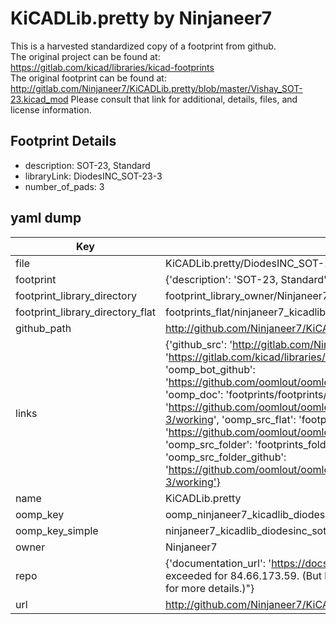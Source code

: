 # KiCADLib.pretty by Ninjaneer7  
This is a harvested standardized copy of a footprint from github.  
The original project can be found at:  
https://gitlab.com/kicad/libraries/kicad-footprints  
The original footprint can be found at:
http://gitlab.com/Ninjaneer7/KiCADLib.pretty/blob/master/Vishay_SOT-23.kicad_mod
Please consult that link for additional, details, files, and license information.  
## Footprint Details
* description: SOT-23, Standard  
* libraryLink: DiodesINC_SOT-23-3  
* number_of_pads: 3  
## yaml dump  
| Key | Value |  
| --- | --- |  
| file | KiCADLib.pretty/DiodesINC_SOT-23-3.kicad_mod |  
| footprint | {'description': 'SOT-23, Standard', 'libraryLink': 'DiodesINC_SOT-23-3', 'number_of_pads': 3} |  
| footprint_library_directory | footprint_library_owner/Ninjaneer7_KiCADLib.pretty |  
| footprint_library_directory_flat | footprints_flat/ninjaneer7_kicadlib_diodesinc_sot_23_3/working |  
| github_path | http://github.com/Ninjaneer7/KiCADLib.pretty/blob/master/DiodesINC_SOT-23-3.kicad_mod |  
| links | {'github_src': 'http://gitlab.com/Ninjaneer7/KiCADLib.pretty/blob/master/Vishay_SOT-23.kicad_mod', 'github_src_repo': 'https://gitlab.com/kicad/libraries/kicad-footprints', 'oomp_bot': 'footprints/ninjaneer7_kicadlib_diodesinc_sot_23_3/working', 'oomp_bot_github': 'https://github.com/oomlout/oomlout_oomp_footprint_bot/tree/main/footprints/ninjaneer7_kicadlib_diodesinc_sot_23_3/working', 'oomp_doc': 'footprints/footprints/Ninjaneer7/KiCADLib/DiodesINC_SOT-23-3/working/', 'oomp_doc_github': 'https://github.com/oomlout/oomlout_oomp_footprint_doc/tree/main/footprints/footprints/Ninjaneer7/KiCADLib/DiodesINC_SOT-23-3/working', 'oomp_src_flat': 'footprints_flat/footprints_flat/ninjaneer7_kicadlib_diodesinc_sot_23_3/working', 'oomp_src_flat_github': 'https://github.com/oomlout/oomlout_oomp_footprint_src/tree/main/footprints_flat/ninjaneer7_kicadlib_diodesinc_sot_23_3/working', 'oomp_src_folder': 'footprints_folder/footprints_folder/Ninjaneer7/KiCADLib/DiodesINC_SOT-23-3/working', 'oomp_src_folder_github': 'https://github.com/oomlout/oomlout_oomp_footprint_src/tree/main/footprints_folder/Ninjaneer7/KiCADLib/DiodesINC_SOT-23-3/working'} |  
| name | KiCADLib.pretty |  
| oomp_key | oomp_ninjaneer7_kicadlib_diodesinc_sot_23_3 |  
| oomp_key_simple | ninjaneer7_kicadlib_diodesinc_sot_23_3 |  
| owner | Ninjaneer7 |  
| repo | {'documentation_url': 'https://docs.github.com/rest/overview/resources-in-the-rest-api#rate-limiting', 'message': "API rate limit exceeded for 84.66.173.59. (But here's the good news: Authenticated requests get a higher rate limit. Check out the documentation for more details.)"} |  
| url | http://github.com/Ninjaneer7/KiCADLib.pretty |  

